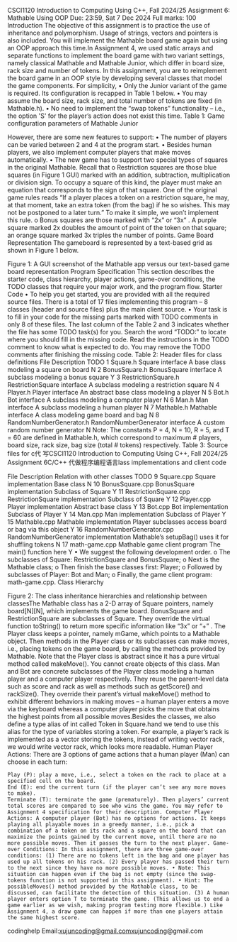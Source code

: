 CSCI1120 Introduction to Computing Using C++, Fall 2024/25 Assignment 6: Mathable Using OOP Due: 23:59, Sat 7 Dec 2024 Full marks: 100 Introduction The objective of this assignment is to practice the use of inheritance and polymorphism. Usage of strings, vectors and pointers is also included. You will implement the Mathable board game again but using an OOP approach this time.In Assignment 4, we used static arrays and separate functions to implement the board game with two variant settings, namely classical Mathable and Mathable Junior, which differ in board size, rack size and number of tokens. In this assignment, you are to reimplement the board game in an OOP style by developing several classes that model the game components. For simplicity, • Only the Junior variant of the game is required. Its configuration is recapped in Table 1 below. • You may assume the board size, rack size, and total number of tokens are fixed (in Mathable.h). • No need to implement the “swap tokens” functionality – i.e., the option 'S' for the player’s action does not exist this time. Table 1: Game configuration parameters of Mathable Junior

However, there are some new features to support: • The number of players can be varied between 2 and 4 at the program start. • Besides human players, we also implement computer players that make moves automatically. • The new game has to support two special types of squares in the original Mathable. Recall that o Restriction squares are those blue squares (in Figure 1 GUI) marked with an addition, subtraction, multiplication or division sign. To occupy a square of this kind, the player must make an equation that corresponds to the sign of that square. One of the original game rules reads “If a player places a token on a restriction square, he may, at that moment, take an extra token (from the bag) if he so wishes. This may not be postponed to a later turn.” To make it simple, we won’t implement this rule. o Bonus squares are those marked with “2x” or “3x” . A purple square marked 2x doubles the amount of point of the token on that square; an orange square marked 3x triples the number of points. Game Board Representation The gameboard is represented by a text-based grid as shown in Figure 1 below.

Figure 1: A GUI screenshot of the Mathable app versus our text-based game board representation Program Specification This section describes the starter code, class hierarchy, player actions, game-over conditions, the TODO classes that require your major work, and the program flow. Starter Code • To help you get started, you are provided with all the required source files. There is a total of 17 files implementing this program – 8 classes (header and source files) plus the main client source. • Your task is to fill in your code for the missing parts marked with TODO comments in only 8 of these files. The last column of the Table 2 and 3 indicates whether the file has some TODO task(s) for you. Search the word “TODO:” to locate where you should fill in the missing code. Read the instructions in the TODO comment to know what is expected to do. You may remove the TODO comments after finishing the missing code. Table 2: Header files for class definitions File Description TODO 1 Square.h Square interface A base class modeling a square on board N 2 BonusSquare.h BonusSquare interface A subclass modeling a bonus square Y 3 RestrictionSquare.h RestrictionSquare interface A subclass modeling a restriction square N 4 Player.h Player interface An abstract base class modeling a player N 5 Bot.h Bot interface A subclass modeling a computer player N 6 Man.h Man interface A subclass modeling a human player N 7 Mathable.h Mathable interface A class modeling game board and bag N 8 RandomNumberGenerator.h RandomNumberGenerator interface A custom random number generator N Note: The constants P = 4, N = 10, R = 5, and T = 60 are defined in Mathable.h, which correspond to maximum # players, board size, rack size, bag size (total # tokens) respectively. Table 3: Source files for c代 写CSCI1120 Introduction to Computing Using C++, Fall 2024/25 Assignment 6C/C++ 代做程序编程语言lass implementations and client code

File Description Relation with other classes TODO 9 Square.cpp Square implementation Base class N 10 BonusSquare.cpp BonusSquare implementation Subclass of Square Y 11 RestrictionSquare.cpp RestrictionSquare implementation Subclass of Square Y 12 Player.cpp Player implementation Abstract base class Y 13 Bot.cpp Bot implementation Subclass of Player Y 14 Man.cpp Man implementation Subclass of Player Y 15 Mathable.cpp Mathable implementation Player subclasses access board or bag via this object Y 16 RandomNumberGenerator.cpp RandomNumberGenerator implementation Mathable’s setupBag() uses it for shuffling tokens N 17 math-game.cpp Mathable game client program The main() function here Y • We suggest the following development order. o The subclasses of Square: RestrictionSquare and BonusSquare; o Next is the Mathable class; o Then finish the base classes first: Player; o Followed by subclasses of Player: Bot and Man; o Finally, the game client program: math-game.cpp. Class Hierarchy

Figure 2: The class inheritance hierarchies and relationship between classesThe Mathable class has a 2-D array of Square pointers, namely board[N][N], which implements the game board. BonusSquare and RestrictionSquare are subclasses of Square. They override the virtual function toString() to return more specific information like “3x” or “+” . The Player class keeps a pointer, namely mGame, which points to a Mathable object. Then methods in the Player class or its subclasses can make moves, i.e., placing tokens on the game board, by calling the methods provided by Mathable. Note that the Player class is abstract since it has a pure virtual method called makeMove(). You cannot create objects of this class. Man and Bot are concrete subclasses of the Player class modeling a human player and a computer player respectively. They reuse the parent-level data such as score and rack as well as methods such as getScore() and rackSize(). They override their parent’s virtual makeMove() method to exhibit different behaviors in making moves – a human player enters a move via the keyboard whereas a computer player picks the move that obtains the highest points from all possible moves.Besides the classes, we also define a type alias of int called Token in Square.hand we tend to use this alias for the type of variables storing a token. For example, a player’s rack is implemented as a vector storing the tokens, instead of writing vector rack, we would write vector rack, which looks more readable. Human Player Actions: There are 3 options of game actions that a human player (Man) can choose in each turn:

    Play (P): play a move, i.e., select a token on the rack to place at a specified cell on the board.
    End (E): end the current turn (if the player can’t see any more moves to make).
    Terminate (T): terminate the game (prematurely). Then players’ current total scores are compared to see who wins the game. You may refer to Assignment 4 specification for their description. Computer Player Actions: A computer player (Bot) has no options for actions. It keeps playing all playable moves in a greedy manner, i.e., pick a combination of a token on its rack and a square on the board that can maximize the points gained by the current move, until there are no more possible moves. Then it passes the turn to the next player. Game-over Conditions: In this assignment, there are three game-over conditions: (1) There are no tokens left in the bag and one player has used up all tokens on his rack. (2) Every player has passed their turn to the next since they have no more possible moves. • Note: This situation can happen even if the bag is not empty (since the swap-tokens function is not supported in this assignment). • Hint: The possibleMoves() method provided by the Mathable class, to be discussed, can facilitate the detection of this situation. (3) A human player enters option T to terminate the game. (This allows us to end a game earlier as we wish, making program testing more flexible.) Like Assignment 4, a draw game can happen if more than one players attain the same highest score.




codinghelp Email:xujuncoding@gmail.comxujuncoding@gmail.com
